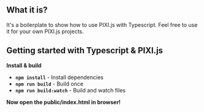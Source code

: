 ## What it is?
It's a boilerplate to show how to use PIXI.js with Typescript.
Feel free to use it for your own PIXI.js projects.

## Getting started with Typescript & PIXI.js

**Install & build**  
- **`npm install`** - Install dependencies
- **`npm run build`** - Build once
- **`npm run build:watch`** - Build and watch files

**Now open the public/index.html in browser!**